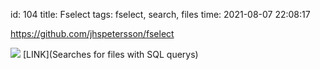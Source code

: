 id: 104
title: Fselect
tags: fselect, search, files
time: 2021-08-07 22:08:17

https://github.com/jhspetersson/fselect

![](http://localhost/bkmks_fotos/pics/None)
[LINK](Searches for files with SQL querys)